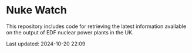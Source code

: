 # Nuke Watch

This repository includes code for retrieving the latest information available on the output of EDF nuclear power plants in the UK.

Last updated: 2024-10-20 22:09
